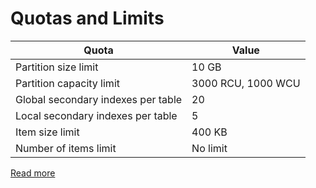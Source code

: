# Quotas and Limits

| Quota                              | Value              |
|------------------------------------|--------------------|
| Partition size limit               | 10 GB              |
| Partition capacity limit           | 3000 RCU, 1000 WCU |
| Global secondary indexes per table | 20                 |
| Local secondary indexes per table  | 5                  |
| Item size limit                    | 400 KB             |
| Number of items limit              | No limit           |

[Read more](https://docs.aws.amazon.com/amazondynamodb/latest/developerguide/ServiceQuotas.html)